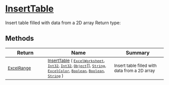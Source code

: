 # [InsertTable](./ExcelHelper-100664032.md)

Insert table filled with data from a 2D array
Return type:
## Methods

| Return | Name | Summary | 
| --- | --- | --- | 
| <sub>[ExcelRange](./ExcelHelper-100664032.md)</sub><img width=200/>| <sub>[InsertTable](./ExcelHelper-100664032.md) ( [`ExcelWorksheet`](./ExcelHelper-100664032.md), [`Int32`](https://docs.microsoft.com/en-us/dotnet/api/System.Int32), [`Int32`](https://docs.microsoft.com/en-us/dotnet/api/System.Int32), [`Object`](https://docs.microsoft.com/en-us/dotnet/api/System.Object)[], [`String`](https://docs.microsoft.com/en-us/dotnet/api/System.String), [`ExcelColor`](./../Excel/ExcelColor.md), [`Boolean`](https://docs.microsoft.com/en-us/dotnet/api/System.Boolean), [`Boolean`](https://docs.microsoft.com/en-us/dotnet/api/System.Boolean), [`String`](https://docs.microsoft.com/en-us/dotnet/api/System.String) )</sub>| <sub>Insert table filled with data from a 2D array</sub><img width=200/>| <br>


